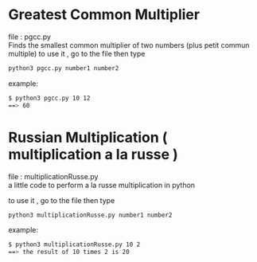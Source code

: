# Greatest Common Multiplier
file : pgcc.py                                                                              
Finds the smallest common multiplier of two numbers
(plus petit commun multiple)
to use it , go to the file then type
``` bash
python3 pgcc.py number1 number2
```

example:
``` bash
$ python3 pgcc.py 10 12
==> 60
```



# Russian Multiplication ( multiplication a la russe )
file : multiplicationRusse.py                                                                        
a little code to perform a la russe multiplication in python 

to use it , go to the file then type
``` bash
python3 multiplicationRusse.py number1 number2
```
example:
``` bash
$ python3 multiplicationRusse.py 10 2
==> the result of 10 times 2 is 20
```

